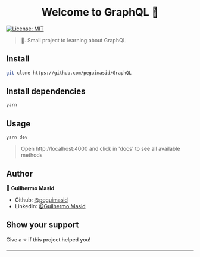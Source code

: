 <h1 align="center">Welcome to GraphQL 👋</h1>
<p>
  <a href="#" target="_blank">
    <img alt="License: MIT" src="https://img.shields.io/badge/License-MIT-yellow.svg" />
  </a>
</p>

> 🦄. Small project to learning about GraphQL



## Install

```sh
git clone https://github.com/peguimasid/GraphQL
```

## Install dependencies

```sh
yarn
```

## Usage

```sh
yarn dev
```

> Open http://localhost:4000 and click in 'docs' to see all available methods

## Author

👤 **Guilhermo Masid**

* Github: [@peguimasid](https://github.com/peguimasid)
* LinkedIn: [@Guilhermo Masid](https://www.linkedin.com/in/guilhermo-masid-494677b8/)

## Show your support

Give a ⭐️ if this project helped you!

***

